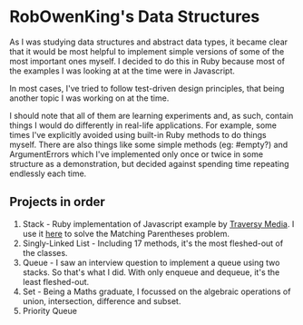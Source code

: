 # RobOwenKing's Data Structures

As I was studying data structures and abstract data types, it became clear that it would be most helpful to implement simple versions of some of the most important ones myself. I decided to do this in Ruby because most of the examples I was looking at at the time were in Javascript.

In most cases, I've tried to follow test-driven design principles, that being another topic I was working on at the time.

I should note that all of them are learning experiments and, as such, contain things I would do differently in real-life applications. For example, some times I've explicitly avoided using built-in Ruby methods to do things myself. There are also things like some simple methods (eg: #empty?) and ArgumentErrors which I've implemented only once or twice in some structure as a demonstration, but decided against spending time repeating endlessly each time.

## Projects in order
1. Stack - Ruby implementation of Javascript example by [Traversy Media](https://www.youtube.com/watch?v=wtynhUwS5hI). I use it [here](https://github.com/RobOwenKing/code_kata/blob/master/string_methods/parentheses.rb) to solve the Matching Parentheses problem.
2. Singly-Linked List - Including 17 methods, it's the most fleshed-out of the classes.
3. Queue - I saw an interview question to implement a queue using two stacks. So that's what I did. With only enqueue and dequeue, it's the least fleshed-out.
4. Set - Being a Maths graduate, I focussed on the algebraic operations of union, intersection, difference and subset.
5. Priority Queue

